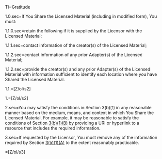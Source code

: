Ti=Gratitude

1.0.sec=If You Share the Licensed Material (including in modified form), You must:

1.1.0.sec=retain the following if it is supplied by the Licensor with the Licensed Material:

1.1.1.sec=contact information of the creator(s) of the Licensed Material;

1.1.2.sec=contact information of any prior Adapter(s) of the Licensed Material;

1.1.2.sec=provide the creator(s) and any prior Adapter(s) of the Licensed Material with information sufficient to identify each location where you have Shared the Licensed Material.

1.1.=[Z/ol/s2]

1.=[Z/ol/s2]

2.sec=You may satisfy the conditions in Section 3(b)(1) in any reasonable manner based on the medium, means, and context in which You Share the Licensed Material. For example, it may be reasonable to satisfy the conditions of Section <u>3(b)(1)(B)</u> by providing a URI or hyperlink to a resource that includes the required information.

3.sec=If requested by the Licensor, You must remove any of the information required by Section <u>3(b)(1)(A)</u> to the extent reasonably practicable.

=[Z/ol/s3]
